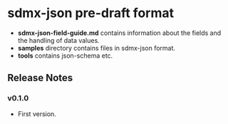 # sdmx-json pre-draft format

- **sdmx-json-field-guide.md** contains information about the fields and the handling of data values.
- **samples** directory contains files in sdmx-json format.
- **tools** contains json-schema etc.

## Release Notes

### v0.1.0

+ First version.
